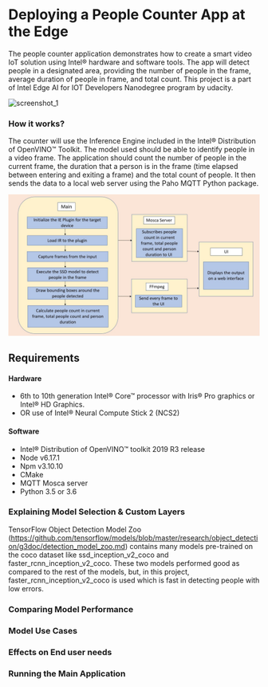 # Deploying a People Counter App at the Edge

The people counter application demonstrates how to create a smart video IoT solution using Intel® hardware and software tools. The app will detect people in a designated area, providing the number of people in the frame, average duration of people in frame, and total count. This project is a part of Intel Edge AI for IOT Developers Nanodegree program by udacity.


![screenshot_1](https://user-images.githubusercontent.com/34116562/80679006-ab9dc000-8ad9-11ea-9756-1fdb898276b2.png)


### How it works?

The counter will use the Inference Engine included in the Intel® Distribution of OpenVINO™ Toolkit. The model used should be able to identify people in a video frame. The application should count the number of people in the current frame, the duration that a person is in the frame (time elapsed between entering and exiting a frame) and the total count of people. It then sends the data to a local web server using the Paho MQTT Python package.


![architectural diagram](./images/arch_diagram.png)


## Requirements

#### Hardware

* 6th to 10th generation Intel® Core™ processor with Iris® Pro graphics or Intel® HD Graphics.
* OR use of Intel® Neural Compute Stick 2 (NCS2)

#### Software

*   Intel® Distribution of OpenVINO™ toolkit 2019 R3 release
*   Node v6.17.1
*   Npm v3.10.10
*   CMake
*   MQTT Mosca server
*   Python 3.5 or 3.6
  
  
### Explaining Model Selection & Custom Layers
 
TensorFlow Object Detection Model Zoo (https://github.com/tensorflow/models/blob/master/research/object_detection/g3doc/detection_model_zoo.md) contains many models pre-trained on the coco dataset like ssd_inception_v2_coco and faster_rcnn_inception_v2_coco. These two models performed good as compared to the rest of the models, but, in this project, faster_rcnn_inception_v2_coco is used which is fast in detecting people with low errors.

### Comparing Model Performance


### Model Use Cases


### Effects on End user needs


### Running the Main Application
